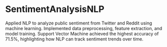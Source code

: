 # SentimentAnalysisNLP
Applied NLP to analyze public sentiment from Twitter and Reddit using machine learning. Implemented data preprocessing, feature extraction, and model training. Support Vector Machine achieved the highest accuracy of 71.5%, highlighting how NLP can track sentiment trends over time.
